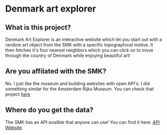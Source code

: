 # Denmark art explorer

## What is this project?
Denmark Art Explorer is an interactive website which let you start out with a random art object from the SMK with a specific topographical motive. It then fetches it's four nearest neighbors which you can click on to move through the country of Denmark while enjoying beautiful art!

## Are you affilated with the SMK?
No. I just like the museum and building websites with open API's. I did something similar for the Amsterdam Rijks Museum. You can check that project [here](https://randomrijks.com/)

## Where do you get the data?
The SMK has an API availble that anyone can use! You can find it here: [API Website](https://www.smk.dk/en/article/smk-api/)
